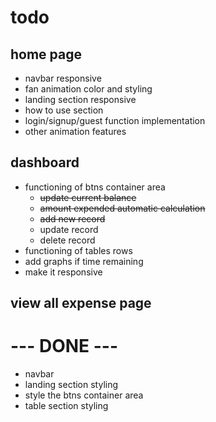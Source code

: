 # todo

## home page

- navbar responsive
- fan animation color and styling
- landing section responsive
- how to use section
- login/signup/guest function implementation
- other animation features

## dashboard

- functioning of btns container area
  - ~~update current balance~~
  - ~~amount expended automatic calculation~~
  - ~~add new record~~
  - update record
  - delete record
- functioning of tables rows
- add graphs if time remaining
- make it responsive

## view all expense page

# --- DONE ---

- navbar
- landing section styling
- style the btns container area
- table section styling
